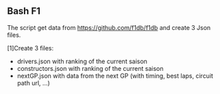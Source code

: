 ## Bash F1

The script get data from https://github.com/f1db/f1db and create 3 Json files.

[1]Create 3 files:
- drivers.json with ranking of the current saison
- constructors.json with ranking of the current saison
- nextGP.json with data from the next GP (with timing, best laps, circuit path url, ...)
